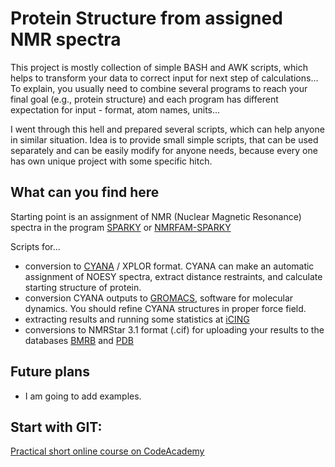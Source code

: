 # Protein Structure from assigned NMR spectra 

This project is mostly collection of simple BASH and AWK scripts, which helps to transform your data to correct input for next step of calculations... To explain, you usually need to combine several programs to reach your final goal (e.g., protein structure) and each program has different expectation for input - format, atom names, units... 

I went through this hell and prepared several scripts, which can help anyone in similar situation. Idea is to provide small simple scripts, that can be used separately and can be easily modify for anyone needs, because every one has own unique project with some specific hitch. 

## What can you find here

Starting point is an assignment of NMR (Nuclear Magnetic Resonance) spectra in the program [SPARKY](https://www.cgl.ucsf.edu/home/sparky/) or [NMRFAM-SPARKY](http://www.nmrfam.wisc.edu/nmrfam-sparky-distribution.htm) 

Scripts for...
* conversion to [CYANA](http://www.cyana.org/wiki/index.php/Main_Page) / XPLOR format. CYANA can make an automatic assignment of NOESY spectra, extract distance restraints, and calculate starting structure of protein. 
* conversion CYANA outputs to [GROMACS](http://www.gromacs.org), software for molecular dynamics. You should refine CYANA structures in proper force field.
* extracting results and running some statistics at [iCING](https://nmr.le.ac.uk/icing)
* conversions to NMRStar 3.1 format (.cif) for uploading your results to the databases [BMRB](http://www.bmrb.wisc.edu/) and [PDB](http://www.rcsb.org/pdb/home/home.do) 

## Future plans

* I am going to add examples. 

## Start with GIT:
[Practical short online course on CodeAcademy](https://www.codecademy.com/learn/learn-git)


